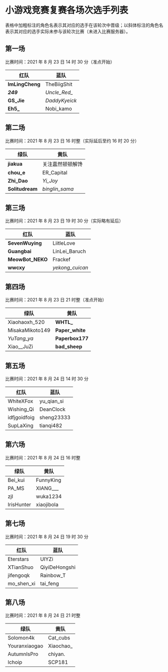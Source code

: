 # 小游戏竞赛复赛各场次选手列表

表格中加粗标注的角色名表示其对应的选手在该轮次中晋级；以斜体标注的角色名表示其对应的选手实际未参与该轮次比赛（未进入比赛服务器）。

## 第一场

比赛时间：2021 年 8 月 23 日 14 时 30 分（准点开始）

| 红队            | 蓝队           |
| --------------- | -------------- |
| **ImLingCheng** | TheBiigShit    |
| **_249_**       | _Uncle\_Red\__ |
| **GS\_Jie**     | _DaddyKyeick_  |
| **Eh5\_**       | Nobi_kamo      |



## 第二场

比赛时间：2021 年 8 月 23 日 16 时整（实际延后至约 16 时 20 分）

| 绿队            | 黄队             |
| --------------- | ---------------- |
| **jiakua**      | 关注嘉然顿顿解馋 |
| **chou\_e**     | ER\_Capital      |
| **Zhi\_Dao**    | _Yi\_Joy_        |
| **Solitudream** | _binglin_sama_   |

## 第三场

比赛时间：2021 年 8 月 23 日 19 时 30 分（实际略有延后）

| 红队              | 蓝队             |
| ----------------- | ---------------- |
| **SevenWuying**   | LiitleLove       |
| **Guangbai**      | LinLei_Baruch    |
| **MeowBot\_NEKO** | Frackef          |
| **wwcxy**         | _yekong\_cuican_ |

## 第四场

比赛时间：2021 年 8 月 23 日 21 时整（准点开始）

| 绿队            | 黄队             |
| --------------- | ---------------- |
| Xiaohaoxh\_520  | **WHTL\_**       |
| MisakaMikoto149 | **Paper\_white** |
| _YuTang\_ya_    | **Paperbox177**  |
| Xiao\_\_JuZi    | **bad\_sheep**   |

## 第五场

比赛时间：2021 年 8 月 24 日 14 时 30 分

| 红队         | 蓝队         |
| ------------ | ------------ |
| WhiteXFox    | yu\_qian\_si |
| Wishing\_Qi  | DeanClock    |
| idfjgoidfoig | sheng23333   |
| SupLaXing    | tianqi482    |

## 第六场

比赛时间：2021 年 8 月 24 日 16 时整

| 绿队       | 黄队       |
| ---------- | ---------- |
| Bei\_kui   | FunnyKing  |
| PA\_MS     | XIANG\_\__ |
| zjl        | wuka1234   |
| IrisHunter | xiaojibola |

## 第七场

比赛时间：2021 年 8 月 24 日 19 时 30 分

| 红队         | 蓝队          |
| ------------ | ------------- |
| Eterstars    | UIYZi         |
| XTianShuo    | QiyiDeHongshi |
| jifengoqk    | Rainbow\_T    |
| mo\_shen\_xi | tai\_feng     |

## 第八场

比赛时间：2021 年 8 月 24 日 21 时整

| 绿队          | 黄队       |
| ------------- | ---------- |
| Solomon4k     | Cat_cubs   |
| Youranxiaogao | Xiaochao\_ |
| AutumnIsPro   | chiyan.    |
| lchoip        | SCP181     |
